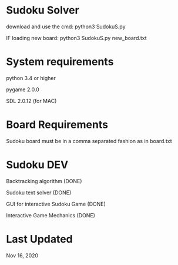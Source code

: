 # Sudoku Solver
download and use the cmd: python3 SudokuS.py

IF loading new board: python3 SudokuS.py new_board.txt

# System requirements
python 3.4 or higher

pygame 2.0.0

SDL 2.0.12 (for MAC)

# Board Requirements
Sudoku board must be in a comma separated fashion as in board.txt

# Sudoku DEV 
Backtracking algorithm (DONE)

Sudoku text solver (DONE)

GUI for interactive Sudoku Game (DONE)

Interactive Game Mechanics (DONE)

# Last Updated 
Nov 16, 2020
